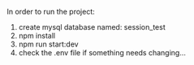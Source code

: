 In order to run the project:

1. create mysql database named: session_test
2. npm install
3. npm run start:dev
4. check the .env file if something needs changing...
